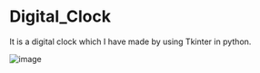 # Digital_Clock
It is a digital clock which I have made by using Tkinter in python.



![image](https://user-images.githubusercontent.com/86805669/168112317-96520608-073b-4d20-800a-c012ae669b1f.png)
